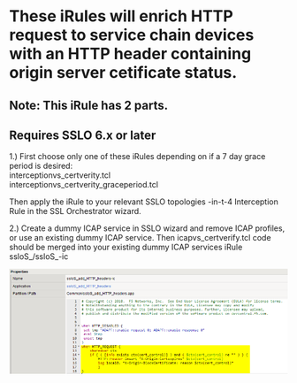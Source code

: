 # These iRules will enrich HTTP request to service chain devices with an HTTP header containing origin server cetificate status.
## Note: This iRule has 2 parts.
## Requires SSLO 6.x or later  
1.) First choose only one of these iRules depending on if a 7 day grace period is desired:  
interceptionvs_certverity.tcl  
interceptionvs_certverity_graceperiod.tcl

Then apply the iRule to your relevant SSLO topologies -in-t-4 Interception Rule in the SSL Orchestrator wizard. 

2.) Create a dummy ICAP service in SSLO wizard and remove ICAP profiles, or use an existing dummy ICAP service. Then icapvs_certverify.tcl code should be merged into your existing dummy ICAP services iRule ssloS_<name>/ssloS_<name>-ic  

![SSLO ICAP iRule](https://raw.githubusercontent.com/megamattzilla/iRules/master/SSLO_Custom_Cert_Verify/irule_example.png)


